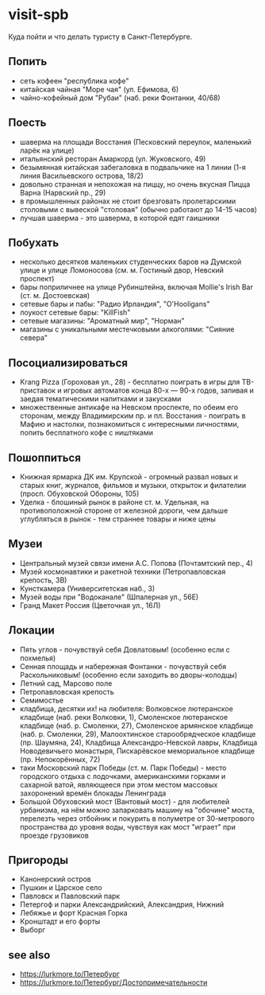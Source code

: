 visit-spb
=========
Куда пойти и что делать туристу в Санкт-Петербурге.

Попить
------
* сеть кофеен "республика кофе"
* китайская чайная "Море чая" (ул. Ефимова, 6)
* чайно-кофейный дом "Рубаи" (наб. реки Фонтанки, 40/68)

Поесть
------
* шаверма на площади Восстания (Песковский переулок, маленький ларёк на улице)
* итальянский ресторан Амаркорд (ул. Жуковского, 49)
* безымянная китайская забегаловка в подвальчике на 1 линии (1-я линия Васильевского острова, 18/2)
* довольно странная и непохожая на пиццу, но очень вкусная Пицца Варна (Нарвский пр., 29)
* в промышленных районах не стоит брезговать пролетарскими столовыми с вывеской "столовая" (обычно работают до 14-15 часов)
* лучшая шаверма - это шаверма, в которой едят гаишники

Побухать
--------
* несколько десятков маленьких студенческих баров на Думской улице и улице Ломоносова (см. м. Гостиный двор, Невский проспект)
* бары поприличнее на улице Рубинштейна, включая Mollie's Irish Bar (ст. м. Достоевская)
* сетевые бары и пабы: "Радио Ирландия", "O'Hooligans"
* лоукост сетевые бары: "KillFish"
* сетевые магазины: "Ароматный мир", "Норман"
* магазины с уникальными местечковыми алкоголями: "Сияние севера"

Посоциализироваться
-------------------
* Krang Pizza (Гороховая ул., 28) - бесплатно поиграть в игры для ТВ-приставок и игровых автоматов конца 80-х — 90-х годов, запивая и заедая тематическими напитками и закусками
* множественные антикафе на Невском проспекте, по обеим его сторонам, между Владимирским пр. и пл. Восстания - поиграть в Мафию и настолки, познакомиться с интересными личностями, попить бесплатного кофе с ништяками

Пошоппиться
-----------
* Книжная ярмарка ДК им. Крупской - огромный развал новых и старых книг, журналов, фильмов и музыки, открыток и филателии (просп. Обуховской Обороны, 105)
* Уделка - блошиный рынок в районе ст. м. Удельная, на противоположной стороне от железной дороги, чем дальше углубляться в рынок - тем страннее товары и ниже цены

Музеи
-----
* Центральный музей связи имени А.С. Попова (Почтамтский пер., 4)
* Музей космонавтики и ракетной техники (Петропавловская крепость, 3В)
* Кунсткамера (Университетская наб., 3)
* Музей воды при "Водоканале" (Шпалерная ул., 56Е)
* Гранд Макет Россия (Цветочная ул., 16Л)

Локации
-------
* Пять углов - почувствуй себя Довлатовым! (особенно если с похмелья)
* Сенная площадь и набережная Фонтанки - почувствуй себя Раскольниковым! (особенно если заходить во дворы-колодцы)
* Летний сад, Марсово поле
* Петропавловская крепость
* Семимостье
* кладбища, десятки их! на любителя: Волковское лютеранское кладбище (наб. реки Волковки, 1), Смоленское лютеранское кладбище (наб. р. Смоленки, 27), Смоленское армянское кладбище (наб. р. Смоленки, 29), Малоохтинское старообрядческое кладбище (пр. Шаумяна, 24), Кладбища Александро-Невской лавры, Кладбища Новодевичьего монастыря, Пискарёвское мемориальное кладбище (пр. Непокорённых, 72)
* таки Московский парк Победы (ст. м. Парк Победы) - место городского отдыха с лодочками, американскими горками и сахарной ватой, являющееся при этом местом массовых захоронений времён блокады Ленинграда
* Большой Обуховский мост (Вантовый мост) - для любителей урбанизма, на нём можно запарковать машину на "обочине" моста, перелезть через отбойник и покурить в полуметре от 30-метрового пространства до уровня воды, чувствуя как мост "играет" при проезде грузовиков

Пригороды
---------
* Канонерский остров
* Пушкин и Царское село
* Павловск и Павловский парк
* Петергоф и парки Александрийский, Александрия, Нижний
* Лебяжье и форт Красная Горка
* Кронштадт и его форты
* Выборг

see also
--------
* https://lurkmore.to/Петербург
* https://lurkmore.to/Петербург/Достопримечательности
